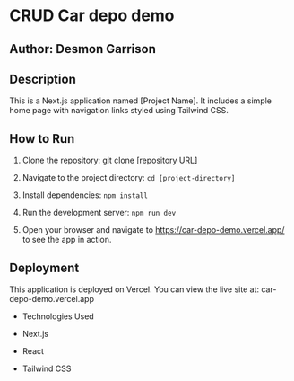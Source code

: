 # CRUD Car depo demo



## Author: Desmon Garrison



## Description 

 

This is a Next.js application named [Project Name]. It includes a simple home page with navigation links styled using Tailwind CSS.



## How to Run



1. Clone the repository: git clone [repository URL]

2. Navigate to the project directory: `cd [project-directory]`

3. Install dependencies: `npm install`

4. Run the development server: `npm run dev`

5. Open your browser and navigate to https://car-depo-demo.vercel.app/ to see the app in action.



## Deployment



This application is deployed on Vercel. You can view the live site at: car-depo-demo.vercel.app



- Technologies Used

- Next.js

- React

- Tailwind CSS
